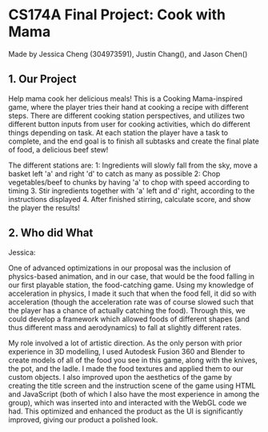 CS174A Final Project: Cook with Mama
====================================
Made by Jessica Cheng (304973591), Justin Chang(), and Jason Chen()

## 1. Our Project
Help mama cook her delicious meals!
This is a Cooking Mama-inspired game, where the player tries their hand at cooking a recipe with different steps. There are different cooking station perspectives, and utilizes two different button inputs from user for cooking activities, which do different things depending on task.
At each station the player have a task to complete, and the end goal is to finish all subtasks and create the final plate of food, a delicious beef stew!

The different stations are:
1: Ingredients will slowly fall from the sky, move a basket left 'a' and right 'd' to catch as many as possible 
2: Chop vegetables/beef to chunks by having 'a' to chop with speed according to timing 
3. Stir ingredients together with 'a' left and d' right, according to the instructions displayed
4. After finished stirring, calculate score, and show the player the results!


## 2. Who did What
Jessica:

One of advanced optimizations in our proposal was the inclusion of physics-based animation, and in our case, that would be the food falling in our first playable station, the food-catching game. Using my knowledge of acceleration in physics, I made it such that when the food fell, it did so with acceleration (though the acceleration rate was of course slowed such that the player has a chance of actually catching the food). Through this, we could develop a framework which allowed foods of different shapes (and thus different mass and aerodynamics) to fall at slightly different rates.

My role involved a lot of artistic direction. As the only person with prior experience in 3D modelling, I used Autodesk Fusion 360 and Blender to create models of all of the food you see in this game, along with the knives, the pot, and the ladle. I made the food textures and applied them to our custom objects. I also improved upon the aesthetics of the game by creating the title screen and the instruction scene of the game using HTML and JavaScript (both of which I also have the most experience in among the group), which was inserted into and interacted with the WebGL code we had. This optimized and enhanced the product as the UI is significantly improved, giving our product a polished look.

